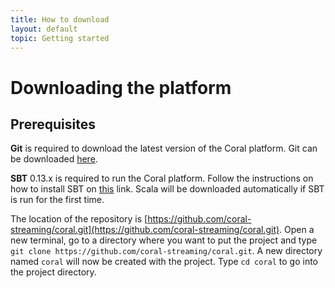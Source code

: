```yaml
---
title: How to download
layout: default
topic: Getting started
---
```

<!--
   Licensed to the Apache Software Foundation (ASF) under one or more
   contributor license agreements.  See the NOTICE file distributed with
   this work for additional information regarding copyright ownership.
   The ASF licenses this file to You under the Apache License, Version 2.0
   (the "License"); you may not use this file except in compliance with
   the License.  You may obtain a copy of the License at

       http://www.apache.org/licenses/LICENSE-2.0

   Unless required by applicable law or agreed to in writing, software
   distributed under the License is distributed on an "AS IS" BASIS,
   WITHOUT WARRANTIES OR CONDITIONS OF ANY KIND, either express or implied.
   See the License for the specific language governing permissions and
   limitations under the License.
-->

# Downloading the platform

## Prerequisites

**Git** is required to download the latest version of the Coral platform. Git can be downloaded [here](http://git-scm.com).

**SBT** 0.13.x is required to run the Coral platform. Follow the instructions on how to install SBT on [this](http://www.scala-sbt.org) link. Scala will be downloaded automatically if SBT is run for the first time.

The location of the repository is [https://github.com/coral-streaming/coral.git](https://github.com/coral-streaming/coral.git). Open a new terminal, go to a directory where you want to put the project and type `git clone https://github.com/coral-streaming/coral.git`. A new directory named `coral` will now be created with the project.
Type `cd coral` to go into the project directory.